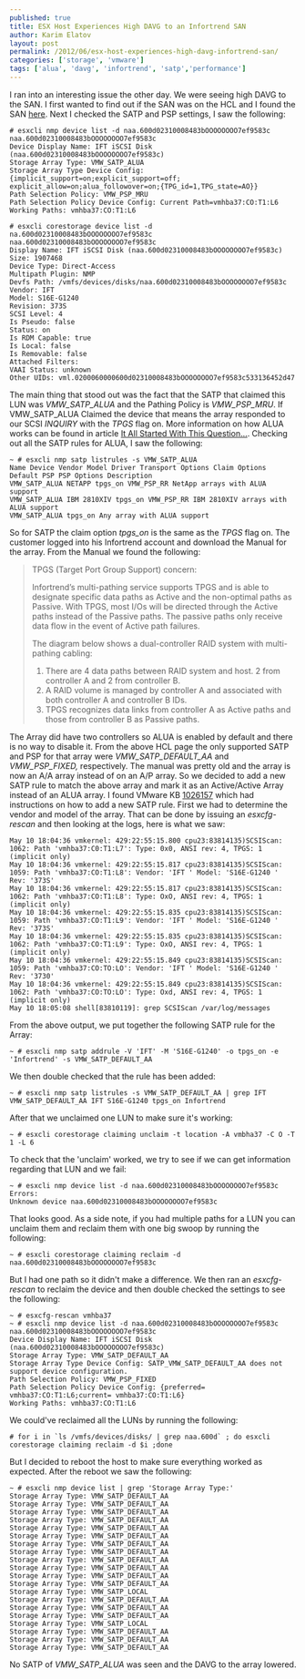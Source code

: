 ```yaml
---
published: true
title: ESX Host Experiences High DAVG to an Infortrend SAN
author: Karim Elatov
layout: post
permalink: /2012/06/esx-host-experiences-high-davg-infortrend-san/
categories: ['storage', 'vmware']
tags: ['alua', 'davg', 'infortrend', 'satp','performance']
---
```


I ran into an interesting issue the other day. We were seeing high DAVG to the SAN. I first wanted to find out if the SAN was on the HCL and I found the SAN [here](http://www.vmware.com/resources/compatibility/detail.php?deviceCategory=san&productid=18911&deviceCategory=san&partner=121&keyword=S16&isSVA=1&page=1&display_interval=10&sortColumn=Partner&sortOrder=Asc). Next I checked the SATP and PSP settings, I saw the following:


	# esxcli nmp device list -d naa.600d02310008483bOOOOOOOO7ef9583c
	naa.600d02310008483bOOOOOOOO7ef9583c
	Device Display Name: IFT iSCSI Disk (naa.600d02310008483bOOOOOOOO7ef9583c)
	Storage Array Type: VMW_SATP_ALUA
	Storage Array Type Device Config: {implicit_support=on;explicit_support=off; explicit_allow=on;alua_followover=on;{TPG_id=1,TPG_state=AO}}
	Path Selection Policy: VMW_PSP_MRU
	Path Selection Policy Device Config: Current Path=vmhba37:CO:T1:L6
	Working Paths: vmhba37:CO:T1:L6

	# esxcli corestorage device list -d na.600d02310008483bOOOOOOOO7ef9583c
	naa.600d02310008483bOOOOOOOO7ef9583c
	Display Name: IFT iSCSI Disk (naa.600d02310008483bOOOOOOOO7ef9583c)
	Size: 1907468
	Device Type: Direct-Access
	Multipath Plugin: NMP
	Devfs Path: /vmfs/devices/disks/naa.600d02310008483bOOOOOOOO7ef9583c
	Vendor: IFT
	Model: S16E-G1240
	Revision: 373S
	SCSI Level: 4
	Is Pseudo: false
	Status: on
	Is RDM Capable: true
	Is Local: false
	Is Removable: false
	Attached Filters:
	VAAI Status: unknown
	Other UIDs: vml.0200060000600d02310008483bOOOOOOOO7ef9583c533136452d47


The main thing that stood out was the fact that the SATP that claimed this LUN was *VMW_SATP_ALUA* and the Pathing Policy is *VMW_PSP_MRU*. If VMW_SATP_ALUA Claimed the device that means the array responded to our SCSI *INQUIRY* with the *TPGS* flag on. More information on how ALUA works can be found in article [It All Started With This Question…](http://deinoscloud.wordpress.com/?s=alua). Checking out all the SATP rules for ALUA, I saw the following:


	~ # esxcli nmp satp listrules -s VMW_SATP_ALUA
	Name Device Vendor Model Driver Transport Options Claim Options Default PSP PSP Options Description
	VMW_SATP_ALUA NETAPP tpgs_on VMW_PSP_RR NetApp arrays with ALUA support
	VMW_SATP_ALUA IBM 2810XIV tpgs_on VMW_PSP_RR IBM 2810XIV arrays with ALUA support
	VMW_SATP_ALUA tpgs_on Any array with ALUA support


So for SATP the claim option *tpgs_on* is the same as the *TPGS* flag on. The customer logged into his Infortrend account and download the Manual for the array. From the Manual we found the following:

> TPGS (Target Port Group Support) concern:
>
> Infortrend’s multi-pathing service supports TPGS and is able to designate specific data paths as Active and the non-optimal paths as Passive. With TPGS, most I/Os will be directed through the Active paths instead of the Passive paths. The passive paths only receive data flow in the event of Active path failures.
>
> The diagram below shows a dual-controller RAID system with multi-pathing cabling:
>
> 1.  There are 4 data paths between RAID system and host. 2 from controller A and 2 from controller B.
> 2.  A RAID volume is managed by controller A and associated with both controller A and controller B IDs.
> 3.  TPGS recognizes data links from controller A as Active paths and those from controller B as Passive paths.

The Array did have two controllers so ALUA is enabled by default and there is no way to disable it. From the above HCL page the only supported SATP and PSP for that array were *VMW_SATP_DEFAULT_AA* and *VMW_PSP_FIXED,* respectively. The manual was pretty old and the array is now an A/A array instead of on an A/P array. So we decided to add a new SATP rule to match the above array and mark it as an Active/Active Array instead of an ALUA array. I found VMware KB [1026157](http://kb.vmware.com/kb/1026157) which had instructions on how to add a new SATP rule. First we had to determine the vendor and model of the array. That can be done by issuing an *esxcfg-rescan* and then looking at the logs, here is what we saw:


	May 10 18:04:36 vmkernel: 429:22:55:15.800 cpu23:83814135)SCSIScan: 1062: Path 'vmhba37:C0:T1:L7': Type: 0x0, ANSI rev: 4, TPGS: 1 (implicit only)
	May 10 18:04:36 vmkernel: 429:22:55:15.817 cpu23:83814135)SCSIScan: 1059: Path 'vmhba37:CO:T1:L8': Vendor: 'IFT ' Model: 'S16E-G1240 ' Rev: '373S'
	May 10 18:04:36 vmkernel: 429:22:55:15.817 cpu23:83814135)SCSIScan: 1062: Path 'vmhba37:CO:T1:L8': Type: OxO, ANSI rev: 4, TPGS: 1 (implicit only)
	May 10 18:04:36 vmkernel: 429:22:55:15.835 cpu23:83814135)SCSIScan: 1059: Path 'vmhba37:CO:T1:L9': Vendor: 'IFT ' Model: 'S16E-G1240 ' Rev: '373S'
	May 10 18:04:36 vmkernel: 429:22:55:15.835 cpu23:83814135)SCSIScan: 1062: Path 'vmhba37:CO:T1:L9': Type: OxO, ANSI rev: 4, TPGS: 1 (implicit only)
	May 10 18:04:36 vmkernel: 429:22:55:15.849 cpu23:83814135)SCSIScan: 1059: Path 'vmhba37:CO:TO:LO': Vendor: 'IFT ' Model: 'S16E-G1240 ' Rev: '3730'
	May 10 18:04:36 vmkernel: 429:22:55:15.849 cpu23:83814135)SCSIScan: 1062: Path 'vmhba37:CO:TO:LO': Type: Oxd, ANSI rev: 4, TPGS: 1 (implicit only)
	May 10 18:05:08 shell[83810119]: grep SCSIScan /var/log/messages


From the above output, we put together the following SATP rule for the Array:


	~ # esxcli nmp satp addrule -V 'IFT' -M 'S16E-G1240' -o tpgs_on -e 'Infortrend' -s VMW_SATP_DEFAULT_AA


We then double checked that the rule has been added:


	~ # esxcli nmp satp listrules -s VMW_SATP_DEFAULT_AA | grep IFT
	VMW_SATP_DEFAULT_AA IFT S16E-G1240 tpgs_on Infortrend


After that we unclaimed one LUN to make sure it's working:


	~ # esxcli corestorage claiming unclaim -t location -A vmbha37 -C O -T 1 -L 6


To check that the 'unclaim' worked, we try to see if we can get information regarding that LUN and we fail:


	~ # esxcli nmp device list -d naa.600d02310008483bOOOOOOOO7ef9583c
	Errors:
	Unknown device naa.600d02310008483bOOOOOOOO7ef9583c


That looks good. As a side note, if you had multiple paths for a LUN you can unclaim them and reclaim them with one big swoop by running the following:


	~ # esxcli corestorage claiming reclaim -d naa.600d02310008483bOOOOOOOO7ef9583c


But I had one path so it didn't make a difference. We then ran an *esxcfg-rescan* to reclaim the device and then double checked the settings to see the following:


	~ # esxcfg-rescan vmhba37
	~ # esxcli nmp device list -d naa.600d02310008483bOOOOOOOO7ef9583c
	naa.600d02310008483bOOOOOOOO7ef9583c
	Device Display Name: IFT iSCSI Disk (naa.600d02310008483bOOOOOOOO7ef9583c)
	Storage Array Type: VMW_SATP_DEFAULT_AA
	Storage Array Type Device Config: SATP_VMW_SATP_DEFAULT_AA does not support device configuration.
	Path Selection Policy: VMW_PSP_FIXED
	Path Selection Policy Device Config: {preferred= vmhba37:CO:T1:L6;current= vmhba37:CO:T1:L6}
	Working Paths: vmhba37:CO:T1:L6


We could've reclaimed all the LUNs by running the following:


	# for i in `ls /vmfs/devices/disks/ | grep naa.600d` ; do esxcli corestorage claiming reclaim -d $i ;done


But I decided to reboot the host to make sure everything worked as expected. After the reboot we saw the following:


	~ # esxcli nmp device list | grep 'Storage Array Type:'
	Storage Array Type: VMW_SATP_DEFAULT_AA
	Storage Array Type: VMW_SATP_DEFAULT_AA
	Storage Array Type: VMW_SATP_DEFAULT_AA
	Storage Array Type: VMW_SATP_DEFAULT_AA
	Storage Array Type: VMW_SATP_DEFAULT_AA
	Storage Array Type: VMW_SATP_DEFAULT_AA
	Storage Array Type: VMW_SATP_DEFAULT_AA
	Storage Array Type: VMW_SATP_DEFAULT_AA
	Storage Array Type: VMW_SATP_DEFAULT_AA
	Storage Array Type: VMW_SATP_DEFAULT_AA
	Storage Array Type: VMW_SATP_DEFAULT_AA
	Storage Array Type: VMW_SATP_DEFAULT_AA
	Storage Array Type: VMW_SATP_LOCAL
	Storage Array Type: VMW_SATP_DEFAULT_AA
	Storage Array Type: VMW_SATP_DEFAULT_AA
	Storage Array Type: VMW_SATP_DEFAULT_AA
	Storage Array Type: VMW_SATP_LOCAL
	Storage Array Type: VMW_SATP_DEFAULT_AA
	Storage Array Type: VMW_SATP_DEFAULT_AA
	Storage Array Type: VMW_SATP_DEFAULT_AA


No SATP of *VMW_SATP_ALUA* was seen and the DAVG to the array lowered.
